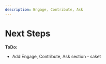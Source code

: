```yaml
---
description: Engage, Contribute, Ask
---
```


# Next Steps





**ToDo:**

* Add Engage, Contribute, Ask section - saket
